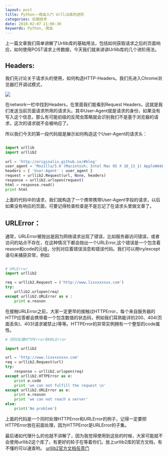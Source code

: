 ```yaml
---
layout: post
title: Python——爬虫入门 Urllib库的进阶
categories: 后端技术
date: 2018-02-07 21:06:30
keywords: Python, 爬虫
---
```


上一篇文章我们简单讲解了Urllib库的基础用法，包括如何获取请求之后的页面响应，如何使用POST请求上传数据，今天我们就来讲讲Urllib库的几个进阶用法。

<!--more-->

## Headers:

我们先讨论关于请求头的使用，如何构造HTTP-Headers。我们先进入Chrome浏览器打开调试模式，

![](http://originalix.github.io/images/python-urllib.png)

在network一栏中找到Headers，在里面我们能看到Request Headers，这就是我们发送当前页面请求所用的请求头。其中User-Agent就是请求的身份，如果没有写入这个信息，那么有可能初级的反爬虫策略就会识别我们不是基于浏览器的请求，这次的请求就不会被响应了。

所以我们今天的第一段代码就是展示如何构造这个User-Agent的请求头：

```python

import urllib  
import urllib2  
 
url = 'http://originalix.github.io/#blog'
user_agent = 'Mozilla/5.0 (Macintosh; Intel Mac OS X 10_13_1) AppleWebKit/537.36 (KHTML, like Gecko) Chrome/64.0.3282.140 Safari/537.36'  
headers = { 'User-Agent' : user_agent }  
request = urllib2.Request(url, None, headers)  
response = urllib2.urlopen(request)
html = response.read()
print html
```

上面的代码中的请求，我们就构造了一个携带携带User-Agent字段的请求，以后如果没有响应的页面，可要记得检查检查是不是忘记了在请求头里做文章了。

## URLError：

通常，URLError被抛出是因为网络请求出现了错误，比如服务器访问错误，或者访问的站点不存在，在这种情况下都会抛出一个URLError,这个错误是一个包含着reason和code的元组，分别对应着错误消息和错误代码。我们可以用try/except语句来捕获异常，例如:

```python

# URLError
import urllib2

req = urllib2.Request = ('http://www.lixxxxxxxx.com')
try:
    urllib2.urlopen(req)
except urllib2.URLError as e :
    print e.reason
```

在接触URLError之前，大家一定更早的接触过HTTPError，每个来自服务器的HTTP应答都会携带着一个包含数值的状态码，例如我们耳熟能详的200、404(页面丢失)、403(请求被禁止)等等。HTTPError的异常实例拥有一个整型的code属性。

```python
# 同时处理HTTPError和URLError

import urllib2

url = 'http://www.lixxxxxxxx.com'
req = urllib2.Request(url)
try:
	response = urllib2.urlopen(req)
except urllib2.HTTPError as e:
	print e.code
	print 'we can not fulfill the request \n'
except urllib2.URLError as e:
	print e.reason
	print 'we can not reach a server'
else:
	print('No problem')

```

上面的代码是一个同时处理HTTPError和URLError的例子，记得一定要把HTTPError放在前面处理，因为HTTPError是URLError的子集。

最后诸如代理什么的也就不讲解了，因为我觉得使用到这些的时候，大家可能就不会使用urllib2这个库了，有更好的轮子在等着你们。放上urllib2库的官方文档，有不懂的可以速查哟。 [urllib2官方文档任意门](https://docs.python.org/2/library/urllib2.html)

